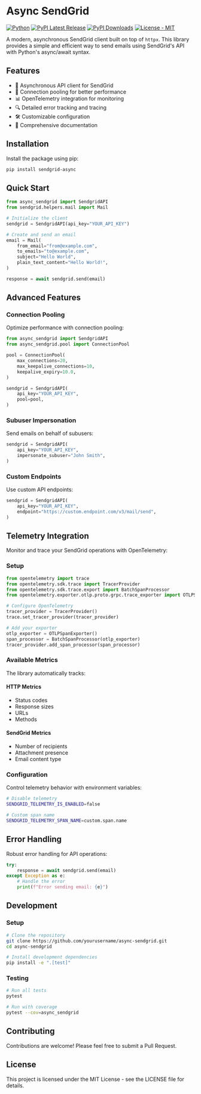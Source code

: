 # Async SendGrid

[![Python](https://img.shields.io/pypi/pyversions/sendgrid-async)](https://pypi.org/project/sendgrid-async/)
[![PyPI Latest Release](https://img.shields.io/pypi/v/sendgrid-async.svg)](https://pypi.org/project/sendgrid-async/)
[![PyPI Downloads](https://img.shields.io/pypi/dm/sendgrid-async.svg?label=PyPI%20downloads)](https://pypi.org/project/sendgrid-async/)
[![License - MIT](https://img.shields.io/pypi/l/async_sendgrid.svg)](https://github.com/sensodevices/async_sendgrid/blob/main/LICENSE)

A modern, asynchronous SendGrid client built on top of `httpx`. This library provides a simple and efficient way to send emails using SendGrid's API with Python's async/await syntax.

## Features

- 🚀 Asynchronous API client for SendGrid
- 🔄 Connection pooling for better performance
- 📊 OpenTelemetry integration for monitoring
- 🔍 Detailed error tracking and tracing
- 🛠️ Customizable configuration
- 📝 Comprehensive documentation

## Installation

Install the package using pip:

```bash
pip install sendgrid-async
```

## Quick Start

```python
from async_sendgrid import SendgridAPI
from sendgrid.helpers.mail import Mail

# Initialize the client
sendgrid = SendgridAPI(api_key="YOUR_API_KEY")

# Create and send an email
email = Mail(
    from_email="from@example.com",
    to_emails="to@example.com",
    subject="Hello World",
    plain_text_content="Hello World!",
)

response = await sendgrid.send(email)
```

## Advanced Features

### Connection Pooling

Optimize performance with connection pooling:

```python
from async_sendgrid import SendgridAPI
from async_sendgrid.pool import ConnectionPool

pool = ConnectionPool(
    max_connections=20,
    max_keepalive_connections=10,
    keepalive_expiry=10.0,
)

sendgrid = SendgridAPI(
    api_key="YOUR_API_KEY",
    pool=pool,
)
```

### Subuser Impersonation

Send emails on behalf of subusers:

```python
sendgrid = SendgridAPI(
    api_key="YOUR_API_KEY",
    impersonate_subuser="John Smith",
)
```

### Custom Endpoints

Use custom API endpoints:

```python
sendgrid = SendgridAPI(
    api_key="YOUR_API_KEY",
    endpoint="https://custom.endpoint.com/v3/mail/send",
)
```

## Telemetry Integration

Monitor and trace your SendGrid operations with OpenTelemetry:

### Setup

```python
from opentelemetry import trace
from opentelemetry.sdk.trace import TracerProvider
from opentelemetry.sdk.trace.export import BatchSpanProcessor
from opentelemetry.exporter.otlp.proto.grpc.trace_exporter import OTLPSpanExporter

# Configure OpenTelemetry
tracer_provider = TracerProvider()
trace.set_tracer_provider(tracer_provider)

# Add your exporter
otlp_exporter = OTLPSpanExporter()
span_processor = BatchSpanProcessor(otlp_exporter)
tracer_provider.add_span_processor(span_processor)
```

### Available Metrics

The library automatically tracks:

#### HTTP Metrics
- Status codes
- Response sizes
- URLs
- Methods

#### SendGrid Metrics
- Number of recipients
- Attachment presence
- Email content type

### Configuration

Control telemetry behavior with environment variables:

```bash
# Disable telemetry
SENDGRID_TELEMETRY_IS_ENABLED=false

# Custom span name
SENDGRID_TELEMETRY_SPAN_NAME=custom.span.name
```

## Error Handling

Robust error handling for API operations:

```python
try:
    response = await sendgrid.send(email)
except Exception as e:
    # Handle the error
    print(f"Error sending email: {e}")
```

## Development

### Setup

```bash
# Clone the repository
git clone https://github.com/yourusername/async-sendgrid.git
cd async-sendgrid

# Install development dependencies
pip install -e ".[test]"
```

### Testing

```bash
# Run all tests
pytest

# Run with coverage
pytest --cov=async_sendgrid
```

## Contributing

Contributions are welcome! Please feel free to submit a Pull Request.

## License

This project is licensed under the MIT License - see the LICENSE file for details.